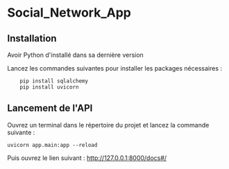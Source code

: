 # Social_Network_App

## Installation

Avoir Python d'installé dans sa dernière version

Lancez les commandes suivantes pour installer les packages nécessaires :
```
    pip install sqlalchemy   
    pip install uvicorn
```

## Lancement de l'API

Ouvrez un terminal dans le répertoire du projet et lancez la commande suivante :
``` 
uvicorn app.main:app --reload 
```

Puis ouvrez le lien suivant :
http://127.0.0.1:8000/docs#/
